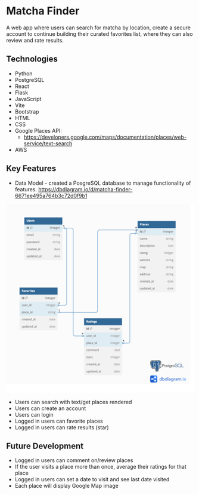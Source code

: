 # Matcha Finder

A web app where users can search for matcha by location, create a secure account to continue building their curated favorites list, where they can also review and rate results.

## Technologies

- Python
- PostgreSQL
- React
- Flask
- JavaScript
- Vite
- Bootstrap
- HTML
- CSS
- Google Places API:
  - https://developers.google.com/maps/documentation/places/web-service/text-search
- AWS

## Key Features

- Data Model - created a PosgreSQL database to manage functionality of features.
  https://dbdiagram.io/d/matcha-finder-6671ee495a764b3c72d0f9b1

![db_model](frontend/src/assets/dbmodel.png)

- Users can search with text/get places rendered
- Users can create an account
- Users can login
- Logged in users can favorite places
- Logged in users can rate results (star)

## Future Development

- Logged in users can comment on/review places
- If the user visits a place more than once, average their ratings for that place
- Logged in users can set a date to visit and see last date visited
- Each place will display Google Map image
